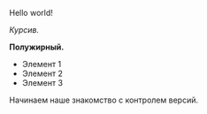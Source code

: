 Hello world!

*Курсив.*

**Полужирный.**

* Элемент 1
* Элемент 2
* Элемент 3


Начинаем наше знакомство с контролем версий.
